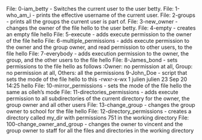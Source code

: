 File: 0-iam_betty - Switches the current user to the user betty.
File: 1-who_am_i - prints the effective username of the current user.
File: 2-groups - prints all the groups the current user is part of.
File: 3-new_owner - changes the owner of the file hello to the user betty.
File: 4-empty - creates an empty file hello
File: 5-execute - adds execute permission to the owner of the file hello
File: 6-multiple_permissions - adds execute permission to the owner and the group owner, and read permission to other users, to the file hello
File: 7-everybody - adds execution permission to the owner, the group, and the other users to the file hello
File: 8-James_bond - sets permissions to the file hello as follows :Owner: no permission at all, Group: no permission at all, Others: all the permissions
9-John_Doe - script that sets the mode of the file hello to this -rwxr-x-wx 1 julien julien 23 Sep 20 14:25 hello
File: 10-mirror_permissions - sets the mode of the file hello the same as olleh’s mode
File: 11-directories_permissions - adds execute permission to all subdirectories of the current directory for the owner, the group owner and all other users
File: 13-change_group -  changes the group owner to school for the file hello
File: 12-directory_permissions - creates a directory called my_dir with permissions 751 in the working directory
File: 100-change_owner_and_group - changes the owner to vincent and the group owner to staff for all the files and directories in the working directory
